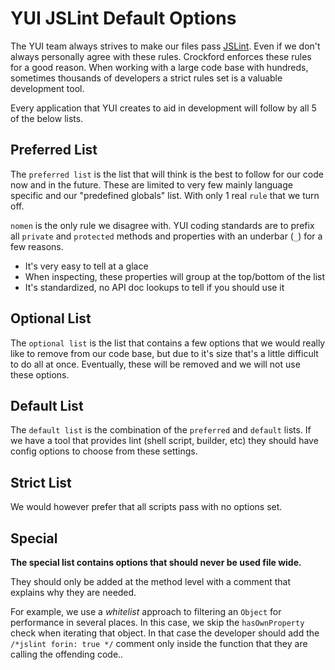 YUI JSLint Default Options
==========================

The YUI team always strives to make our files pass [JSLint](http://www.jslint.com/lint.html#options). Even
if we don't always personally agree with these rules. Crockford 
enforces these rules for a good reason. When working with a large
code base with hundreds, sometimes thousands of developers a strict
rules set is a valuable development tool.

Every application that YUI creates to aid in development will follow
by all 5 of the below lists.

Preferred List
--------------

The `preferred list` is the list that will think is the best to follow for our
code now and in the future. These are limited to very few mainly language specific
and our "predefined globals" list. With only 1 real `rule` that we turn off.

`nomen` is the only rule we disagree with. YUI coding standards are to prefix all
`private` and `protected` methods and properties with an underbar (`_`) for a few reasons.

* It's very easy to tell at a glace
* When inspecting, these properties will group at the top/bottom of the list
* It's standardized, no API doc lookups to tell if you should use it


Optional List
-------------

The `optional list` is the list that contains a few options that we would really like
to remove from our code base, but due to it's size that's a little difficult to do
all at once. Eventually, these will be removed and we will not use these options.


Default List
------------

The `default list` is the combination of the `preferred` and `default` lists. If
we have a tool that provides lint (shell script, builder, etc) they should have 
config options to choose from these settings.

Strict List
-----------

We would however prefer that all scripts pass with no options set.

Special
-------

**The special list contains options that should never be used file wide.**

They should only be added at the method level with a comment that explains why they
are needed.

For example, we use a *whitelist* approach to filtering an `Object` for performance
in several places. In this case, we skip the `hasOwnProperty` check when iterating
that object. In that case the developer should add the `/*jslint forin: true */` comment
only inside the function that they are calling the offending code..


